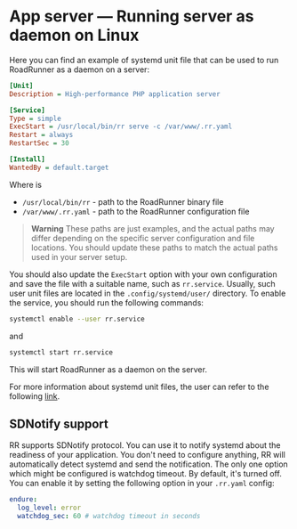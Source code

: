 # App server — Running server as daemon on Linux

Here you can find an example of systemd unit file that can be used to run RoadRunner as a daemon on
a server:

```ini
[Unit]
Description = High-performance PHP application server

[Service]
Type = simple
ExecStart = /usr/local/bin/rr serve -c /var/www/.rr.yaml
Restart = always
RestartSec = 30

[Install]
WantedBy = default.target 
``` 

Where is

- `/usr/local/bin/rr` - path to the RoadRunner binary file
- `/var/www/.rr.yaml` - path to the RoadRunner configuration file

> **Warning**
> These paths are just examples, and the actual paths may differ depending on the specific
> server configuration and file locations. You should update these paths to match the actual paths used in your server
> setup.

You should also update the `ExecStart` option with your own configuration and save the file with a suitable name,
such as `rr.service`. Usually, such user unit files are located in the `.config/systemd/user/` directory. To enable the
service, you should run the following commands:

```bash
systemctl enable --user rr.service
```

and

```bash
systemctl start rr.service
``` 

This will start RoadRunner as a daemon on the server.

For more information about systemd unit files, the user can refer to the
following [link](https://wiki.archlinux.org/index.php/systemd#Writing_unit_files).

## SDNotify support

RR supports SDNotify protocol. You can use it to notify systemd about the readiness of your application. You don't need
to configure anything, RR will automatically detect systemd and send the notification. The only one option which might be
configured is watchdog timeout. By default, it's turned off. You can enable it by setting the following option in your 
`.rr.yaml` config:

```yaml
endure:
  log_level: error
  watchdog_sec: 60 # watchdog timeout in seconds
```